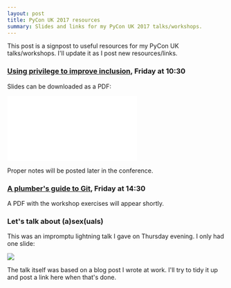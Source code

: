 ```yaml
---
layout: post
title: PyCon UK 2017 resources
summary: Slides and links for my PyCon UK 2017 talks/workshops.
---
```


This post is a signpost to useful resources for my PyCon UK talks/workshops.
I'll update it as I post new resources/links.

### [Using privilege to improve inclusion](http://2017.pyconuk.org/sessions/talks/using-privilege-to-help-not-hurt-diversity/), Friday at 10:30

Slides can be downloaded as a PDF:

![<img src="/slides/privilege_inclusion/privilege_inclusion.001.png" style="max-width: 500px; margin-left: auto; margin-right: auto;">](/slides/privilege_inclusion/privilege_inclusion_slides.pdf)

Proper notes will be posted later in the conference.

### [A plumber's guide to Git](http://2017.pyconuk.org/sessions/workshops/a-plumber-s-guide-to-git/), Friday at 14:30

A PDF with the workshop exercises will appear shortly.

### Let's talk about (a)sex(uals)

This was an impromptu lightning talk I gave on Thursday evening.
I only had one slide:

![](/slides/pyconuk_asexuality.png)

The talk itself was based on a blog post I wrote at work.
I'll try to tidy it up and post a link here when that's done.
